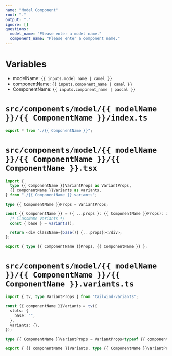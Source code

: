 ```yaml
---
name: "Model Component"
root: "."
output: "."
ignore: []
questions:
  model_name: "Please enter a model name."
  component_name: "Please enter a component name."
---
```


# Variables

- modelName: `{{ inputs.model_name | camel }}`
- componentName: `{{ inputs.component_name | camel }}`
- ComponentName: `{{ inputs.component_name | pascal }}`

# `src/components/model/{{ modelName }}/{{ ComponentName }}/index.ts`

```ts
export * from "./{{ ComponentName }}";
```

# `src/components/model/{{ modelName }}/{{ ComponentName }}/{{ ComponentName }}.tsx`

```ts
import {
  type {{ ComponentName }}VariantProps as VariantProps,
  {{ componentName }}Variants as variants,
} from "./{{ ComponentName }}.variants";

type {{ ComponentName }}Props = VariantProps;

const {{ ComponentName }} = ({ ...props }: {{ ComponentName }}Props): JSX.Element => {
  /* ClassName variants */
  const { base } = variants();

  return <div className={base()} {...props}></div>;
};

export { type {{ ComponentName }}Props, {{ ComponentName }} };
```

# `src/components/model/{{ modelName }}/{{ ComponentName }}/{{ ComponentName }}.variants.ts`

```ts
import { tv, type VariantProps } from "tailwind-variants";

const {{ componentName }}Variants = tv({
  slots: {
    base: "",
  },
  variants: {},
});

type {{ ComponentName }}VariantProps = VariantProps<typeof {{ componentName }}Variants>;

export { {{ componentName }}Variants, type {{ ComponentName }}VariantProps };
```
